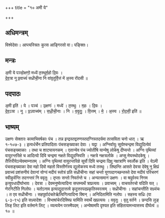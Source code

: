+++
title = "१० अमी ये"

+++
## अधिमन्त्रम्
विश्वेदेवाः। आप्त्यस्त्रितः कुत्स आङ्गिरसो वा। पङ्क्तिः।

## मन्त्रः
अ॒मी ये पञ्चो॒क्षणो॒ मध्ये॑ त॒स्थुर्म॒हो दि॒वः ।  
दे॒व॒त्रा नु प्र॒वाच्यं॑ सध्रीची॒ना नि वा॑वृतुर्वि॒त्तं मे॑ अ॒स्य रो॑दसी ॥

## पदपाठः
अ॒मी इति॑ । ये । पञ्च॑ । उ॒क्षणः॑ । मध्ये॑ । त॒स्थुः । म॒हः । दि॒वः ।  
दे॒व॒ऽत्रा । नु । प्र॒ऽवाच्य॑म् । स॒ध्री॒ची॒नाः । नि । व॒वृ॒तुः॒ । वि॒त्तम् । मे॒ । अ॒स्य । रो॒द॒सी॒ इति॑ ॥

## भाष्यम्
उक्षणः सेक्तारः कामाभिवर्षकाः पंच । तन्न इन्द्रस्तद्वरुणस्तदग्निस्तदर्यमा तत्सविता चनो धात् । ऋ १-१०७-३ । इत्यर्धर्चेन प्रतिपादिताः पंचसङ्ख्याका देवाः । यद्वा । अग्निर्वायुः सूर्यश्चन्द्रमा विद्युदित्येवं पंचसङ्ख्याकाः । तथा च शाट्यायनकम् । एतान्येव पंच ज्योतींषि यान्येषु लोकेषु दीप्यन्ते । अग्निः पृथिव्यां वायुरन्तरिक्षे च आदित्यो दिवि चन्द्रमा नक्षते विद्युदप्स्विति । नक्षत्रे नक्षत्रलोके । अप्सु मेघस्थोदकेषु । तैत्तिरीयेऽप्येवमाम्नातम् । अग्निः पृथिव्यां वायुरन्तरिक्षे सूर्यो दिवि चन्द्रमा दिक्षु नक्षत्राणि स्वर्लोक इति । येऽमी पंचसङ्ख्याका देवा महो दिवो महतो विस्तीर्णस्य द्युलोकस्य मध्ये तस्थुः । तिष्ठन्ति आसते देवत्रा देवेषु नु क्षिप्रं प्रवाच्यं प्रशंसनीयं देवानां योग्यं मदीयं स्तोत्रं प्रति सध्रीचीनाः सहां चन्तो युगपदागच्छन्तस्ते देवा मदीयं परिचरणं स्वीकुर्वन्ति तदनन्तरं नि ववृतुः । तृप्ताः सन्तो निवर्तन्ते च । अन्यत्समानं उक्षणः । वा षपूर्वस्य निगम इत्युपधादीर्घाभावः । देवत्रा । देवमनुष्येत्यादिना सप्तम्यर्थे त्राप्रत्ययः । प्रवाच्यम् । वाचयतेरचो यदिति यत् । णेरनिटीति णिलोपः । यतोऽनाव इत्याद्युदात्तत्वे कृदुत्तरपदप्रकृतिस्वरत्वम् । सध्रीचीनाः । सहांचन्तीति सध्र्यंचः । त एव सध्रीचीनाः । सहपूर्वादंचतेर्ऋत्विगित्यादिना क्विन् । अनिदितामिति नलोपः । सहस्य सध्रिः (पा ६-३-९५) इति सध्र्यादेशः । विभाषांचेरदिक्स्प्रि यामिति स्वार्थे खप्रत्ययः । ववृतुः । वृतु वर्तने । छन्दसि लुङ् लिङ् लिट इति वर्तमाने लिट् । व्यत्ययेन परस्मैपदम् । अन्येषामपि दृश्यत इति संहितायामभ्यासस्य दीर्घत्वं ॥ १० ॥